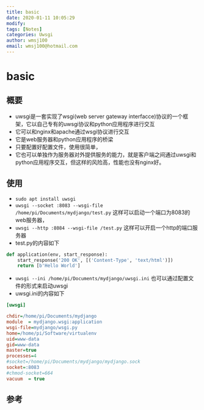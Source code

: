 ```yaml
---
title: basic
date: 2020-01-11 10:05:29
modify: 
tags: [Notes]
categories: Uwsgi
author: wmsj100
email: wmsj100@hotmail.com
---
```


# basic

## 概要

- uwsgi是一套实现了wsgi(web server gateway interfacce)协议的一个框架，它以自己专有的uwsgi协议和python应用程序进行交互
- 它可以和nginx和apache通过wsgi协议进行交互
- 它是web服务器和python应用程序的桥梁
- 只要配置好配置文件，使用很简单，
- 它也可以单独作为服务器对外提供服务的能力，就是客户端之间通过uwsgi和python应用程序交互，但这样的风险高，性能也没有nginx好。

## 使用

- `sudo apt install uwsgi`
- `uwsgi --socket :8083 --wsgi-file /home/pi/Documents/mydjango/test.py` 这样可以启动一个端口为8083的web服务器，
- `uwsgi --http :8084 --wsgi-file /test.py` 这样可以开启一个http的端口服务器
- test.py的内容如下
```python
def application(env, start_response):
    start_response('200 OK', [('Content-Type', 'text/html')])
    return [b'Hello World']
```
- `uwsgi --ini /home/pi/Documents/mydjango/uwsgi.ini` 也可以通过配置文件的形式来启动uwsgi
- uwsgi.ini的内容如下
```ini
[uwsgi]

chdir=/home/pi/Documents/mydjango
module	= mydjango.wsgi:application
wsgi-file=mydjango/wsgi.py
home=/home/pi/Software/virtualenv
uid=www-data
gid=www-data
master=true
processes=4
#socket=/home/pi/Documents/mydjango/mydjango.sock
socket=:8083
#chmod-socket=664
vacuum	= true
```


## 参考

